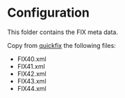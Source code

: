 # Configuration

This folder contains the FIX meta data.

Copy from [quickfix](https://github.com/quickfix/quickfix/tree/master/spec) the
following files:

* FIX40.xml
* FIX41.xml
* FIX42.xml
* FIX43.xml
* FIX44.xml
